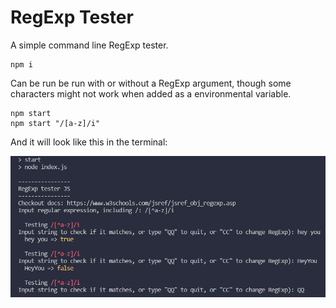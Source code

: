 # RegExp Tester

A simple command line RegExp tester.
 ```
 npm i
 ```
Can be run be run with or without a RegExp argument, though some characters might not work when added as a environmental variable.
 ```
 npm start
 npm start "/[a-z]/i"
 ```
And it will look like this in the terminal:

 <img src="example.png">